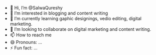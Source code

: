 - 👋 Hi, I’m @SalwaQureshy
- 👀 I’m interested in blogging and content writing
- 🌱 I’m currently learning gaphic designings, vedio editing, digital marketing.
- 💞️ I’m looking to collaborate on digital marketing and content writing.
- 📫 How to reach me 
- 😄 Pronouns: ...
- ⚡ Fun fact: ...

<!---
SalwaQureshy/SalwaQureshy is a ✨ special ✨ repository because its `README.md` (this file) appears on your GitHub profile.
You can click the Preview link to take a look at your changes.
--->
